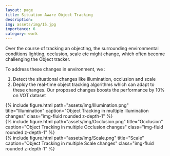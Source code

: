```yaml
---
layout: page
title: Situation Aware Object Tracking
description: 
img: assets/img/15.jpg
importance: 6
category: work
---
```


Over the course of tracking an objecting, the surrounding environmental conditions lighting, occlusion, scale etc might change, which often become challenging the Object tracker.

To address these changes in environment, we :
1. Detect the situational changes like illumination, occlusion and scale
2. Deploy the real-time object tracking algorithms which can adapt to these changes. Our proposed changes boosts the performance by 10% on VOT dataset


<div class="row">
    <div class="col-sm mt-3 mt-md-0">
        {% include figure.html path="assets/img/Illumination.png" title="Illumination" caption="Object Tracking in multiple Illumination changes" class="img-fluid rounded z-depth-1" %}
    </div>
    <div class="col-sm mt-3 mt-md-0">
        {% include figure.html path="assets/img/Occlusion.png" title="Occlusion" caption="Object Tracking in multiple Occlusion changes" class="img-fluid rounded z-depth-1" %}
    </div>
    <div class="col-sm mt-3 mt-md-0">
        {% include figure.html path="assets/img/Scale.png" title="Scale" caption="Object Tracking in multiple Scale changes" class="img-fluid rounded z-depth-1" %}
    </div>
</div>